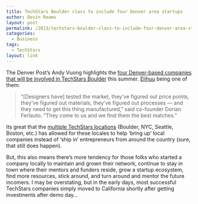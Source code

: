```yaml
---
title: TechStars Boulder class to include four Denver area startups
author: Devin Reams
layout: post
permalink: /2013/techstars-boulder-class-to-include-four-denver-area-startups/
categories:
  - Business
tags:
  - TechStars
layout: link
---
```

The Denver Post&#8217;s Andy Vuong highlights the [four Denver-based companies that will be involved in TechStars Boulder][1] this summer. [Elihuu][2] being one of them:

> &#8220;[Designers have] tested the market, they&#8217;ve figured out price points, they&#8217;ve figured out materials, they&#8217;ve figured out processes — and they need to get this thing manufactured,&#8221; said co-founder Dorian Ferlauto. &#8220;They come to us and we find them the best matches.&#8221; 

Its great that the [multiple TechStars locations][3] (Boulder, NYC, Seattle, Boston, etc.) has allowed for these locales to help &#8216;bring up&#8217; local companies instead of &#8216;ship in&#8217; entrepreneurs from around the country (sure, that still does happen).

But, this also means there&#8217;s more tendency for those folks who started a company locally to maintain and grown their network, continue to stay in town where their mentors and funders reside, grow a startup ecosystem, find more resources, stick around, and turn around and mentor the future incomers. I may be overstating, but in the early days, most successful TechStars companies simply moved to California shortly after getting investments after demo day&#8230;

 [1]: http://www.denverpost.com/business/ci_23218961/techstars-boulder-class-include-four-denver-area-startups
 [2]: http://elihuu.com
 [3]: http://www.techstars.com/program/locations/